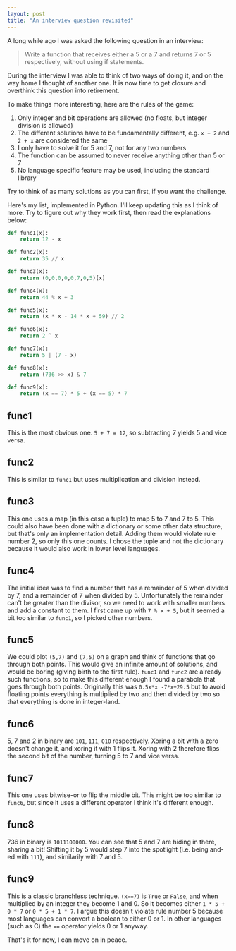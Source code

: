 ```yaml
---
layout: post
title: "An interview question revisited"
---
```


A long while ago I was asked the following question in an interview:
> Write a function that receives either a 5 or a 7 and returns 7 or 5 respectively, without using if statements.

During the interview I was able to think of two ways of doing it, and on the way home I thought of another one.
It is now time to get closure and overthink this question into retirement.

To make things more interesting, here are the rules of the game:
1. Only integer and bit operations are allowed (no floats, but integer division is allowed)
2. The different solutions have to be fundamentally different, e.g. `x + 2` and `2 + x` are considered the same
3. I only have to solve it for 5 and 7, not for any two numbers
4. The function can be assumed to never receive anything other than 5 or 7
5. No language specific feature may be used, including the standard library

Try to think of as many solutions as you can first, if you want the challenge.

Here's my list, implemented in Python. I'll keep updating this as I think of more. Try to figure out why they work first, then
read the explanations below:
```python
def func1(x):
    return 12 - x

def func2(x):
    return 35 // x

def func3(x):
    return (0,0,0,0,0,7,0,5)[x]

def func4(x):
    return 44 % x + 3

def func5(x):
    return (x * x - 14 * x + 59) // 2

def func6(x):
    return 2 ^ x

def func7(x):
    return 5 | (7 - x)

def func8(x):
    return (736 >> x) & 7

def func9(x):
    return (x == 7) * 5 + (x == 5) * 7

```

## func1
This is the most obvious one. `5 + 7 = 12`, so subtracting 7 yields 5 and vice versa.

## func2
This is similar to `func1` but uses multiplication and division instead.

## func3
This one uses a map (in this case a tuple) to map 5 to 7 and 7 to 5. This could also have been done with a dictionary
or some other data structure, but that's only an implementation detail. Adding them would violate rule number 2, so
only this one counts. I chose the tuple and not the dictionary because it would also work in lower level languages.

## func4
The initial idea was to find a number that has a remainder of 5 when divided by 7, and a remainder of 7 when divided
by 5. Unfortunately the remainder can't be greater than the divisor, so we need to work with smaller numbers and add
a constant to them. I first came up with `7 % x + 5`, but it seemed a bit too similar to `func1`, so I picked other numbers.

## func5
We could plot `(5,7)` and `(7,5)` on a graph and think of functions that go through both points. This would give an
infinite amount of solutions, and would be boring (giving birth to the first rule). `func1` and `func2` are already
such functions, so to make this different enough I found a parabola that goes through both points. Originally
this was `0.5x*x -7*x+29.5` but to avoid floating points everything is multiplied by two and then divided by two
so that everything is done in integer-land.

## func6
5, 7 and 2 in binary are `101`, `111`, `010` respectively. Xoring a bit with a zero doesn't change it, and xoring
it with 1 flips it. Xoring with 2 therefore flips the second bit of the number, turning 5 to 7 and vice versa.

## func7
This one uses bitwise-or to flip the middle bit. This might be too similar to `func6`, but since it uses a different operator
I think it's different enough.

## func8
736 in binary is `1011100000`. You can see that 5 and 7 are hiding in there, sharing a bit! Shifting it by
5 would step 7 into the spotlight (i.e. being and-ed with `111`), and similarily with 7 and 5.

## func9
This is a classic branchless technique. `(x==7)` is `True` or `False`, and when multiplied by an integer they become
1 and 0. So it becomes either `1 * 5 + 0 * 7` or `0 * 5 + 1 * 7`. I argue this doesn't violate rule number 5 because
most languages can convert a boolean to either 0 or 1. In other languages (such as C) the `==` operator yields 0 or
1 anyway.


That's it for now, I can move on in peace.
